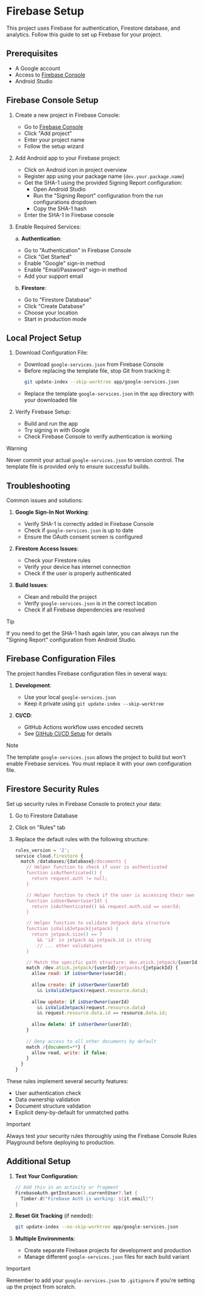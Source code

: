 # Firebase Setup

This project uses Firebase for authentication, Firestore database, and analytics. Follow this guide
to set up Firebase for your project.

## Prerequisites

- A Google account
- Access to [Firebase Console](https://console.firebase.google.com)
- Android Studio

## Firebase Console Setup

1. Create a new project in Firebase Console:
	- Go to [Firebase Console](https://console.firebase.google.com)
	- Click "Add project"
	- Enter your project name
	- Follow the setup wizard

2. Add Android app to your Firebase project:
	- Click on Android icon in project overview
	- Register app using your package name (`dev.your.package.name`)
	- Get the SHA-1 using the provided Signing Report configuration:
		- Open Android Studio
		- Run the "Signing Report" configuration from the run configurations dropdown
		- Copy the SHA-1 hash
	- Enter the SHA-1 in Firebase console

3. Enable Required Services:

   a. **Authentication**:
	- Go to "Authentication" in Firebase Console
	- Click "Get Started"
	- Enable "Google" sign-in method
	- Enable "Email/Password" sign-in method
	- Add your support email

   b. **Firestore**:
	- Go to "Firestore Database"
	- Click "Create Database"
	- Choose your location
	- Start in production mode

## Local Project Setup

1. Download Configuration File:
	- Download `google-services.json` from Firebase Console
	- Before replacing the template file, stop Git from tracking it:
	  ```bash
	  git update-index --skip-worktree app/google-services.json
	  ```
	- Replace the template `google-services.json` in the `app` directory with your downloaded file

2. Verify Firebase Setup:
	- Build and run the app
	- Try signing in with Google
	- Check Firebase Console to verify authentication is working

> [!WARNING]
> Never commit your actual `google-services.json` to version control. The template file is provided
> only to ensure successful builds.

## Troubleshooting

Common issues and solutions:

1. **Google Sign-In Not Working**:
	- Verify SHA-1 is correctly added in Firebase Console
	- Check if `google-services.json` is up to date
	- Ensure the OAuth consent screen is configured

2. **Firestore Access Issues**:
	- Check your Firestore rules
	- Verify your device has internet connection
	- Check if the user is properly authenticated

3. **Build Issues**:
	- Clean and rebuild the project
	- Verify `google-services.json` is in the correct location
	- Check if all Firebase dependencies are resolved

> [!TIP]
> If you need to get the SHA-1 hash again later, you can always run the "Signing Report"
> configuration from Android Studio.

## Firebase Configuration Files

The project handles Firebase configuration files in several ways:

1. **Development**:
	- Use your local `google-services.json`
	- Keep it private using `git update-index --skip-worktree`

2. **CI/CD**:
	- GitHub Actions workflow uses encoded secrets
	- See [GitHub CI/CD Setup](github.md) for details

> [!NOTE]
> The template `google-services.json` allows the project to build but won't enable Firebase
> services. You must replace it with your own configuration file.

## Firestore Security Rules

Set up security rules in Firebase Console to protect your data:

1. Go to Firestore Database
2. Click on "Rules" tab
3. Replace the default rules with the following structure:

   ```javascript
   rules_version = '2';
   service cloud.firestore {
     match /databases/{database}/documents {
       // Helper function to check if user is authenticated
       function isAuthenticated() {
         return request.auth != null;
       }
   
       // Helper function to check if the user is accessing their own data
       function isUserOwner(userId) {
         return isAuthenticated() && request.auth.uid == userId;
       }
   
       // Helper function to validate Jetpack data structure
       function isValidJetpack(jetpack) {
         return jetpack.size() == 7
           && 'id' in jetpack && jetpack.id is string
           // ... other validations
       }
   
       // Match the specific path structure: dev.atick.jetpack/{userId}/jetpacks/{jetpackId}
       match /dev.atick.jetpack/{userId}/jetpacks/{jetpackId} {
         allow read: if isUserOwner(userId);
         
         allow create: if isUserOwner(userId) 
           && isValidJetpack(request.resource.data);
         
         allow update: if isUserOwner(userId) 
           && isValidJetpack(request.resource.data)
           && request.resource.data.id == resource.data.id;
         
         allow delete: if isUserOwner(userId);
       }
       
       // Deny access to all other documents by default
       match /{document=**} {
         allow read, write: if false;
       }
     }
   }
   ```

These rules implement several security features:

- User authentication check
- Data ownership validation
- Document structure validation
- Explicit deny-by-default for unmatched paths

> [!IMPORTANT]
> Always test your security rules thoroughly using the Firebase Console Rules Playground before
> deploying to production.

## Additional Setup

1. **Test Your Configuration**:

	```kotlin
	// Add this in an activity or fragment
	FirebaseAuth.getInstance().currentUser?.let {
	  Timber.d("Firebase Auth is working: ${it.email}")
	}
	```

2. **Reset Git Tracking** (if needed):

	```bash
	git update-index --no-skip-worktree app/google-services.json
	```

3. **Multiple Environments**:
	- Create separate Firebase projects for development and production
	- Manage different `google-services.json` files for each build variant

> [!IMPORTANT]
> Remember to add your `google-services.json` to `.gitignore` if you're setting up the project from
> scratch.
